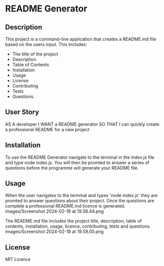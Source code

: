 # README Generator

## Description

This project is a command-line application that creates a README.md file based on the users input. This includes:
- The title of the project
- Description
- Table of Contents
- Installation
- Usage
- License
- Contributing
- Tests
- Questions

## User Story
AS A developer
I WANT a README generator
SO THAT I can quickly create a professional README for a new project

## Installation
To use the README Generator navigate to the terminal in the index.js file and type node index.js. You will then be promted to answer a series of questions before the programme will generate your README file. 

## Usage
When the user navigates to the terminal and types 'node index.js' they are promted to answer questions about their project. Once the questions are complete a professional README.md licence is generated. 
images/Screenshot 2024-02-18 at 19.58.44.png

The README.md file includes the project title, description, table of contents, installation, usage, licence, contributing, tests and questions. 
images/Screenshot 2024-02-18 at 19.59.00.png

## License
MIT Licence